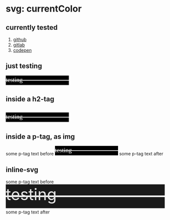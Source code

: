# svg: currentColor

## currently tested

1. [github](https://github.com/dym-sh/markdown-tests/blob/latest/current_color.md)
2. [gitlab](https://gitlab.com/dym-sh/markdown-tests/-/blob/latest/current_color.md)
3. [codepen](https://codepen.io/dym-sh/pen/zYZPjWE/left/?editors=1100)


## just testing
![](current_color.svg)


## inside a h2-tag
## ![](current_color.svg)


## inside a p-tag, as img
<p>
  some p-tag text before
  <img src='current_color.svg'>
  some p-tag text after
</p>


## inline-svg
<p>
  some p-tag text before
  <svg
    xmlns='http://www.w3.org/2000/svg'
    viewBox='0 0 100 15'
    >
    <rect
      width='100'
      height='7'
      fill='currentColor'
      />
    <rect
      width='100'
      height='7'
      y='8'
      fill='currentColor'
      />
    <text
      y='1em'
      font-size='10'
      fill='currentColor'
      style='filter:invert()'
      >
      testing
    </text>
  </svg>
  some p-tag text after
</p>
